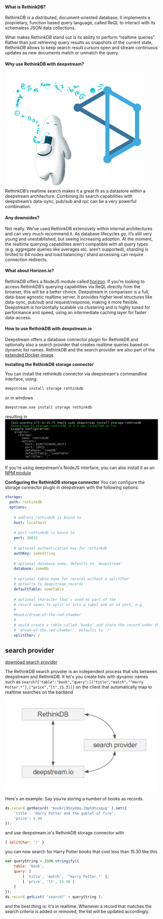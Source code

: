 #### What is RethinkDB?
RethinkDB is a distributed, document-oriented database. It implements a proprietary, function based query language, called ReQL to interact with its schemaless JSON data collections.

What makes RethinkDB stand out is its ability to perform “realtime queries”. Rather than just retrieving query results as snapshots of the current state, RethinkDB allows to keep search result cursors open and stream continuous updates as new documents match or unmatch the query.

#### Why use RethinkDB with deepstream?
![deepstream.io and rethinkdb](deepstream-rethinkdb.png)
RethinkDB’s realtime search makes it a great fit as a datastore within a deepstream architecture. Combining its search capabilities with deepstream’s data-sync, pub/sub and rpc can be a very powerful combination.

#### Any downsides?
Not really. We’ve used RethinkDB extensively within internal architectures and can very much recommend it. As database lifecycles go, it’s still very young and unestablished, but seeing increasing adoption. At the moment, the realtime querying capabilities aren’t compatible with all query types (e.g. aggregate queries like averages etc. aren’t supported), sharding is limited to 64 nodes and load balancing / shard accessing can require connection redirects.

#### What about Horizon.io?
RethinkDB offers a NodeJS module called [horizon](https://horizon.io/). If you’re looking to access RethinkDB’s querying capabilities via ReQL directly from the browser, this will be a better choice.
Deepstream in comparison is a full, data-base agnostic realtime server. It provides higher level structures like data-sync, pub/sub and request/response, making it more flexible. Deepstream is horizontally scalable via clustering and is highly tuned for performance and speed, using an intermediate caching layer for faster data-access.

#### How to use RethinkDB with deepstream.io
Deepstream offers a database connector plugin for RethinkDB and optionally also a search provider that creates realtime queries based on dynamic list names. RethinkDB and the search provider are also part of the [extended Docker-image](TODO).

**Installing the RethinkDB storage connector**

You can install the rethinkdb connector via deepstream's commandline interface, using:

```bash
deepstream install storage rethinkdb
```

or in windows
```bash
deepstream.exe install storage rethinkdb
```

resulting in
![deepstream RethinkDB connector install command line output](rethinkdb-deepstream-install-console-output.png)

If you're using deepstream's NodeJS interface, you can also install it as an [NPM module](https://www.npmjs.com/package/deepstream.io-storage-rethinkdb)

**Configuring the RethinkDB storage connector**
You can configure the storage connector plugin in deepstream with the following options:

```yaml
storage:
  path: rethinkdb
  options:

    # address rethinkdb is bound to
    host: localhost

    # port rethinkdb is bound to
    port: 28015

    # optional authentication key for rethinkdb
    authKey: someString

    # optional database name, defaults to `deepstream`
    database: someDb

    # optional table name for records without a splitChar
    # defaults to deepstream_records
    defaultTable: someTable

    # optional character that's used as part of the
    # record names to split it into a tabel and an id part, e.g.
    #
    #books/dream-of-the-red-chamber
    #
    # would create a table called 'books' and store the record under the name
    # 'dream-of-the-red-chamber'. Defaults to '/'
    splitChar: /
```

## search provider
<a class="npm-download big" href="https://www.npmjs.com/package/deepstream.io-provider-search-rethinkdb">download search provider</a>

The RethinkDB search provider is an independent process that sits between deepstream and RethinkDB. It let's you create lists with dynamic names such as `search?{"table":"book","query":[["title","match","^Harry Potter.*"],["price","lt",15.3]]}` on the client that automatically map to realtime searches on the backend

![deepstream rethinkdb search provider diagram](deepstream-rethinkdb-search-provider.png)

Here's an example: Say you're storing a number of books as records.

```javascript
ds.record.getRecord( 'book/i95ny80q-2bph9txxqxg' ).set({
    'title': 'Harry Potter and the goblet of fire',
    'price': 9.99
});
```

and use deepstream.io's RethinkDB storage connector with

```javascript
{ splitChar: '/' }
```

you can now search for Harry Potter books that cost less than 15.30 like this

```javascript
var queryString = JSON.stringify({
    table: 'book',
    query: [
        [ 'title', 'match', '^Harry Potter.*' ],
        [ 'price', 'lt', 15.30 ]
    ]
});
ds.record.getList( 'search?' + queryString );
```

and the best thing is: it's in realtime. Whenever a record that matches the search criteria is added or removed, the list will be updated accordingly.